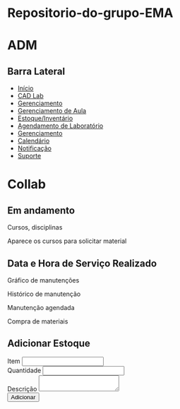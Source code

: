 # Repositorio-do-grupo-EMA
<html lang="pt-BR">
<head>
    <meta charset="UTF-8">
    <meta name="viewport" content="width=device-width, initial-scale=1.0">
    <title>ADM Barra Lateral</title>
    <script src="https://cdn.tailwindcss.com"></script>
    <link rel="stylesheet" href="https://cdnjs.cloudflare.com/ajax/libs/font-awesome/5.15.3/css/all.min.css">
    <style>
        /* Estilo para esconder submenus */
        .submenu {
            display: none;
        }
    </style>
</head>
<body class="bg-gray-100">
    <div class="flex">
        <!-- Sidebar -->
        <div class="w-64 bg-green-700 text-white shadow-md h-screen p-4">
            <div class="mb-4">
                <h1 class="text-xl font-bold">ADM</h1>
                <h2 class="text-lg">Barra Lateral</h2>
            </div>
            <ul>
                <!-- Link para a página inicial -->
                <li class="mb-2">
                    <a href="inicio.html" class="flex items-center text-white hover:text-black">
                        <i class="fas fa-home mr-2"></i> Início
                    </a>
                </li>
                <!-- Link para a página CAD Lab -->
                <li class="mb-2">
                    <a href="cadlab.html" class="flex items-center text-white hover:text-black">
                        <i class="fas fa-flask mr-2"></i> CAD Lab
                    </a>
                </li>
                <!-- Gerenciamento com submenu -->
                <li class="mb-2">
                    <a href="#" class="text-white hover:text-black" onclick="toggleSubmenu('gerenciamento')">Gerenciamento</a>
                    <ul id="gerenciamento" class="submenu ml-4 mt-2">
                        <li class="mb-1">
                            <a href="eng-eletrica.html" class="text-white hover:text-black">Eng. Elétrica</a>
                        </li>
                        <li class="mb-1">
                            <a href="equipamento.html" class="text-white hover:text-black">Equipamento</a>
                        </li>
                        <li class="mb-1">
                            <a href="produtos.html" class="text-white hover:text-black">Produtos</a>
                        </li>
                        <li class="mb-1">
                            <a href="materiais-consumo.html" class="text-white hover:text-black">Materiais de Consumo</a>
                        </li>
                        <li class="mb-1">
                            <a href="eng-civil.html" class="text-white hover:text-black">Eng. Civil</a>
                        </li>
                        <li class="mb-1">
                            <a href="eng-software.html" class="text-white hover:text-black">Eng. de Software</a>
                        </li>
                        <li class="mb-1">
                            <a href="ads.html" class="text-white hover:text-black">ADS</a>
                        </li>
                    </ul>
                </li>
                <!-- Gerenciamento de Aula com submenu -->
                <li class="mb-2">
                    <a href="#" class="text-white hover:text-black" onclick="toggleSubmenu('gerenciamentoAula')">Gerenciamento de Aula</a>
                    <ul id="gerenciamentoAula" class="submenu ml-4 mt-2">
                        <li class="mb-1">
                            <a href="requerimento.html" class="text-white hover:text-black">Requerimento</a>
                        </li>
                        <li class="mb-1">
                            <a href="manutencao.html" class="text-white hover:text-black">Manutenção</a>
                        </li>
                        <li class="mb-1">
                            <a href="abrir-chamado.html" class="text-white hover:text-black">Abrir Chamado</a>
                        </li>
                    </ul>
                </li>
                <!-- Link para Estoque/Inventário -->
                <li class="mb-2">
                    <a href="estoque-inventario.html" class="text-white hover:text-black">Estoque/Inventário</a>
                </li>
                <!-- Link para Agendamento de Laboratório -->
                <li class="mb-2">
                    <a href="agendamento-laboratorio.html" class="text-white hover:text-black">Agendamento de Laboratório</a>
                </li>
                <!-- Gerenciamento com submenu -->
                <li class="mb-2">
                    <a href="#" class="text-white hover:text-black" onclick="toggleSubmenu('gerenciamentoAcessos')">Gerenciamento</a>
                    <ul id="gerenciamentoAcessos" class="submenu ml-4 mt-2">
                        <li class="mb-1">
                            <a href="acessos.html" class="text-white hover:text-black">Acessos</a>
                        </li>
                        <li class="mb-1">
                            <a href="novo-acesso.html" class="text-white hover:text-black">Novo Acesso</a>
                        </li>
                        <li class="mb-1">
                            <a href="alterar-cadastro.html" class="text-white hover:text-black">Alterar Cadastro</a>
                        </li>
                        <li class="mb-1">
                            <a href="adicionar-item.html" class="text-white hover:text-black">Adicionar Item</a>
                        </li>
                    </ul>
                </li>
                <!-- Link para Calendário -->
                <li class="mb-2">
                    <a href="calendario.html" class="text-white hover:text-black">Calendário</a>
                </li>
                <!-- Link para Notificação -->
                <li class="mb-2">
                    <a href="notificacao.html" class="text-white hover:text-black">Notificação</a>
                </li>
                <!-- Link para Suporte -->
                <li class="mb-2">
                    <a href="suporte.html" class="text-white hover:text-black">Suporte</a>
                </li>
            </ul>
        </div>
        <!-- Main Content -->
        <div class="flex-1 p-4">
            <h1 class="text-2xl font-bold mb-4 text-green-700">Collab</h1>
            <div class="border p-4 bg-white">
                <h2 class="text-xl font-bold mb-2 text-green-700">Em andamento</h2>
                <p class="mb-2 text-black">Cursos, disciplinas</p>
                <p class="mb-2 text-black">Aparece os cursos para solicitar material</p>
                <h2 class="text-xl font-bold mb-2 text-green-700">Data e Hora de Serviço Realizado</h2>
                <p class="mb-2 text-black">Gráfico de manutenções</p>
                <p class="mb-2 text-black">Histórico de manutenção</p>
                <p class="mb-2 text-black">Manutenção agendada</p>
                <p class="mb-2 text-black">Compra de materiais</p>
            </div>
            <div class="border p-4 bg-white mt-4">
                <h2 class="text-xl font-bold mb-2 text-green-700">Adicionar Estoque</h2>
                <form action="adicionar-estoque.html" method="POST">
                    <div class="mb-4">
                        <label for="item" class="block text-black mb-2">Item</label>
                        <input type="text" id="item" name="item" class="w-full p-2 border border-gray-300 rounded">
                    </div>
                    <div class="mb-4">
                        <label for="quantidade" class="block text-black mb-2">Quantidade</label>
                        <input type="number" id="quantidade" name="quantidade" class="w-full p-2 border border-gray-300 rounded">
                    </div>
                    <div class="mb-4">
                        <label for="descricao" class="block text-black mb-2">Descrição</label>
                        <textarea id="descricao" name="descricao" class="w-full p-2 border border-gray-300 rounded"></textarea>
                    </div>
                    <button type="submit" class="bg-green-700 text-white px-4 py-2 rounded hover:bg-green-800">Adicionar</button>
                </form>
            </div>
        </div>
    </div>
    <script>
        // Função para alternar a exibição dos submenus
        function toggleSubmenu(id) {
            var submenu = document.getElementById(id);
            if (submenu.style.display === "none" || submenu.style.display === "") {
                submenu.style.display = "block";
            } else {
                submenu.style.display = "none";
            }
        }
    </script>
</body>
</html>
